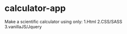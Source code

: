 # calculator-app
Make a scientific calculator using only:
  1.Html
  2.CSS/SASS
  3.vanillaJS/Jquery
